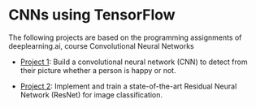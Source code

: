 # CNNs using TensorFlow


The following projects are based on the programming assignments of deeplearning.ai, course Convolutional Neural Networks

* [Project 1](https://github.com/vasilismg/CNNs_TensorFlow/tree/master/Detect_happiness): Build a convolutional neural network (CNN) to detect from their picture whether a person is happy or not.

* [Project 2](https://github.com/vasilismg/CNNs_TensorFlow/tree/master/Residual_Neural_Network): Implement and train a state-of-the-art Residual Neural Network (ResNet) for image classification.

